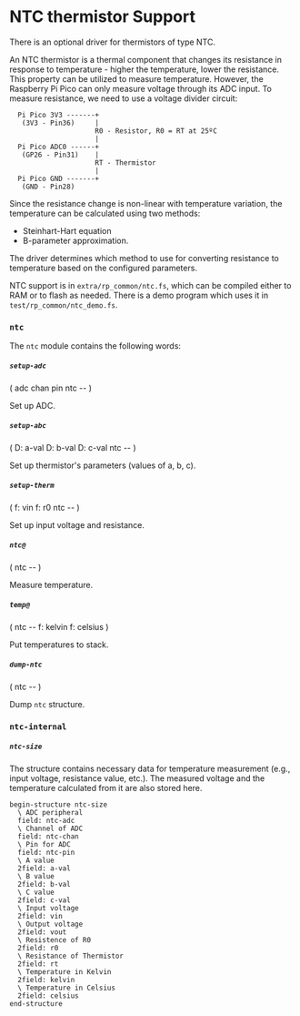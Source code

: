 # NTC thermistor Support

There is an optional driver for thermistors of type NTC. 

An NTC thermistor is a thermal component that changes its resistance in response to temperature - higher the temperature, lower the resistance. This property can be utilized to measure temperature. However, the Raspberry Pi Pico can only measure voltage through its ADC input. To measure resistance, we need to use a voltage divider circuit:

```
  Pi Pico 3V3 -------+
   (3V3 - Pin36)     |
                     R0 - Resistor, R0 = RT at 25ºC
                     |
  Pi Pico ADC0 ------+
   (GP26 - Pin31)    |
                     RT - Thermistor
                     |
  Pi Pico GND -------+
   (GND - Pin28)
```

Since the resistance change is non-linear with temperature variation, the temperature can be calculated using two methods:
- Steinhart-Hart equation
- B-parameter approximation.

The driver determines which method to use for converting resistance to temperature based on the configured parameters.

NTC support is in `extra/rp_common/ntc.fs`, which can be compiled either to RAM or to flash as needed. There is a demo program which uses it in `test/rp_common/ntc_demo.fs`.

### `ntc`

The `ntc` module contains the following words:

##### `setup-adc`
( adc chan pin ntc -- )

Set up ADC.

##### `setup-abc` 
( D: a-val D: b-val D: c-val ntc -- )

Set up thermistor's parameters (values of a, b, c).

##### `setup-therm`
( f: vin f: r0 ntc -- )

Set up input voltage and resistance.

##### `ntc@`
( ntc -- )  

Measure temperature.

##### `temp@`
( ntc -- f: kelvin f: celsius )

Put temperatures to stack.

##### `dump-ntc`
( ntc -- )

Dump `ntc` structure.

### `ntc-internal`

##### `ntc-size`

The structure contains necessary data for temperature measurement (e.g., input voltage, resistance value, etc.). The measured voltage and the temperature calculated from it are also stored here.

``` 
begin-structure ntc-size
  \ ADC peripheral 
  field: ntc-adc
  \ Channel of ADC
  field: ntc-chan
  \ Pin for ADC
  field: ntc-pin
  \ A value
  2field: a-val
  \ B value
  2field: b-val
  \ C value
  2field: c-val
  \ Input voltage
  2field: vin
  \ Output voltage
  2field: vout
  \ Resistence of R0
  2field: r0
  \ Resistance of Thermistor
  2field: rt
  \ Temperature in Kelvin
  2field: kelvin
  \ Temperature in Celsius
  2field: celsius
end-structure
```

